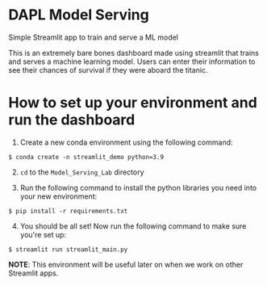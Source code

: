 # DAPL Model Serving

Simple Streamlit app to train and serve a ML model 

This is an extremely bare bones dashboard made using streamlit that trains and serves a machine learning model. Users can enter their information to see their chances of survival if they were aboard the titanic. 

# How to set up your environment and run the dashboard

1. Create a new conda environment using the following command: 

`$ conda create -n streamlit_demo python=3.9`

2. `cd` to the `Model_Serving_Lab` directory 

3. Run the following command to install the python libraries you need into your new environment: 

`$ pip install -r requirements.txt`

4. You should be all set! Now run the following command to make sure you're set up: 

`$ streamlit run streamlit_main.py`

**NOTE**: This environment will be useful later on when we work on other Streamlit apps. 